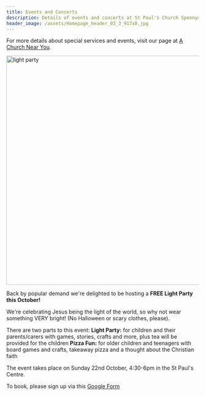 ```yaml
---
title: Events and Concerts
description: Details of events and concerts at St Paul's Church Spennymoor.
header_image: /assets/Homepage_header_03_3_917x0.jpg
---
```

For more details about special services and events, visit our page at [A Church Near You](https://www.achurchnearyou.com/church/13565/).

<img width="600" alt="light party" src="https://github.com/stpaulsspennymoor/stpaulsspennymoor.github.io/assets/139633336/5c195d7e-3e25-48a6-838b-d95ebd6bb0f7">

Back by popular demand we're delighted to be hosting a **FREE Light Party this October!**

We're celebrating Jesus being the light of the world, so why not wear something VERY bright! (No Halloween or scary clothes, please).

There are two parts to this event:
**Light Party:** for children and their parents/carers with games, stories, crafts and more, plus tea will be provided for the children
**Pizza Fun:** for older children and teenagers with board games and crafts, takeaway pizza and a thought about the Christian faith

The event takes place on Sunday 22nd October, 4:30-6pm in the St Paul's Centre.

To book, please sign up via this [Google Form](https://forms.gle/qJAQb9swtjqPZcZ47)
